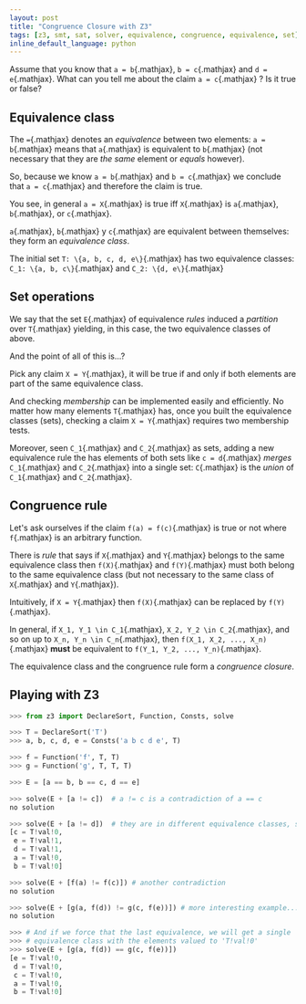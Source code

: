 ```yaml
---
layout: post
title: "Congruence Closure with Z3"
tags: [z3, smt, sat, solver, equivalence, congruence, equivalence, set]
inline_default_language: python
---
```


Assume that you know that `a = b`{.mathjax}, `b = c`{.mathjax} and `d = e`{.mathjax}. What can you
tell me about the claim `a = c`{.mathjax} ? Is it true or false?<!--more-->

## Equivalence class

The `=`{.mathjax} denotes an *equivalence* between two elements: `a = b`{.mathjax} means
that `a`{.mathjax} is equivalent to `b`{.mathjax} (not necessary that they are *the same*
element or *equals* however).

So, because we know `a = b`{.mathjax} and `b = c`{.mathjax} we conclude
that `a = c`{.mathjax} and
therefore the claim is true.

You see, in general `a = X`{.mathjax} is true iff `X`{.mathjax} is
`a`{.mathjax}, `b`{.mathjax}, or `c`{.mathjax}.

`a`{.mathjax}, `b`{.mathjax} y `c`{.mathjax} are equivalent between themselves:
they form an *equivalence class*.

The initial set `T: \{a, b, c, d, e\}`{.mathjax} has two equivalence classes:
`C_1: \{a, b, c\}`{.mathjax} and `C_2: \{d, e\}`{.mathjax}

## Set operations

We say that the set `E`{.mathjax} of equivalence *rules* induced a *partition*
over `T`{.mathjax} yielding, in this case, the two equivalence classes of above.

And the point of all of this is...?

Pick any claim `X = Y`{.mathjax}, it will be true if and only if both elements
are part of the same equivalence class.

And checking *membership* can be implemented easily and efficiently. No
matter how many elements `T`{.mathjax} has, once you built the equivalence
classes (sets), checking a claim `X = Y`{.mathjax} requires two membership
tests.

Moreover, seen `C_1`{.mathjax} and `C_2`{.mathjax} as sets, adding a new equivalence rule the
has elements of both sets like `c = d`{.mathjax} *merges*
`C_1`{.mathjax} and `C_2`{.mathjax} into a
single set: `C`{.mathjax} is the *union* of `C_1`{.mathjax} and
`C_2`{.mathjax}.

## Congruence rule

Let's ask ourselves if the claim `f(a) = f(c)`{.mathjax} is true or not where
`f`{.mathjax} is an arbitrary function.

There is *rule* that says if `X`{.mathjax} and `Y`{.mathjax} belongs to the same equivalence
class then `f(X)`{.mathjax} and `f(Y)`{.mathjax} must both belong to the same equivalence class
(but not necessary to the same class of `X`{.mathjax} and `Y`{.mathjax}).

Intuitively, if `X = Y`{.mathjax} then `f(X)`{.mathjax} can be replaced by
`f(Y)`{.mathjax}.

In general, if `X_1, Y_1 \in C_1`{.mathjax},  `X_2, Y_2 \in C_2`{.mathjax}, and so on up
to  `X_n, Y_n \in C_n`{.mathjax}, then `f(X_1, X_2, ..., X_n)`{.mathjax} **must** be
equivalent to `f(Y_1, Y_2, ..., Y_n)`{.mathjax}.

The equivalence class and the congruence rule form a *congruence
closure*.


## Playing with Z3

```python
>>> from z3 import DeclareSort, Function, Consts, solve

>>> T = DeclareSort('T')
>>> a, b, c, d, e = Consts('a b c d e', T)

>>> f = Function('f', T, T)
>>> g = Function('g', T, T, T)

>>> E = [a == b, b == c, d == e]

>>> solve(E + [a != c])  # a != c is a contradiction of a == c
no solution

>>> solve(E + [a != d])  # they are in different equivalence classes, so ok
[c = T!val!0,
 e = T!val!1,
 d = T!val!1,
 a = T!val!0,
 b = T!val!0]

>>> solve(E + [f(a) != f(c)]) # another contradiction
no solution

>>> solve(E + [g(a, f(d)) != g(c, f(e))]) # more interesting example...
no solution

>>> # And if we force that the last equivalence, we will get a single
>>> # equivalence class with the elements valued to 'T!val!0'
>>> solve(E + [g(a, f(d)) == g(c, f(e))])
[e = T!val!0,
 d = T!val!0,
 c = T!val!0,
 a = T!val!0,
 b = T!val!0]
```

